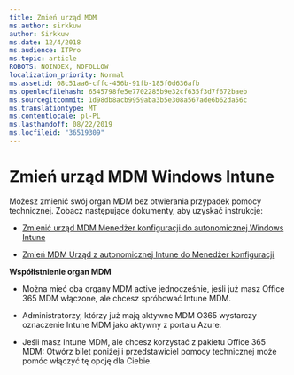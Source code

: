 ```yaml
---
title: Zmień urząd MDM
ms.author: sirkkuw
author: Sirkkuw
ms.date: 12/4/2018
ms.audience: ITPro
ms.topic: article
ROBOTS: NOINDEX, NOFOLLOW
localization_priority: Normal
ms.assetid: 08c51aa6-cffc-456b-91fb-185f0d636afb
ms.openlocfilehash: 6545798fe5e7702285b9e32cf635f3d7f672baeb
ms.sourcegitcommit: 1d98db8acb9959aba3b5e308a567ade6b62da56c
ms.translationtype: MT
ms.contentlocale: pl-PL
ms.lasthandoff: 08/22/2019
ms.locfileid: "36519309"
---
```

# <a name="change-intune-mdm-authority"></a>Zmień urząd MDM Windows Intune

Możesz zmienić swój organ MDM bez otwierania przypadek pomocy technicznej. Zobacz następujące dokumenty, aby uzyskać instrukcje:
  
- [Zmienić urząd MDM Menedżer konfiguracji do autonomicznej Windows Intune](https://docs.microsoft.com/sccm/mdm/deploy-use/migrate-change-mdm-authority)
    
- [Zmień MDM Urząd z autonomicznej Intune do Menedżer konfiguracji](https://docs.microsoft.com/sccm/mdm/deploy-use/change-mdm-authority)
    
 **Współistnienie organ MDM**
  
- Można mieć oba organy MDM active jednocześnie, jeśli już masz Office 365 MDM włączone, ale chcesz spróbować Intune MDM.
    
- Administratorzy, którzy już mają aktywne MDM O365 wystarczy oznaczenie Intune MDM jako aktywny z portalu Azure.
    
- Jeśli masz Intune MDM, ale chcesz korzystać z pakietu Office 365 MDM: Otwórz bilet poniżej i przedstawiciel pomocy technicznej może pomóc włączyć tę opcję dla Ciebie.
    

